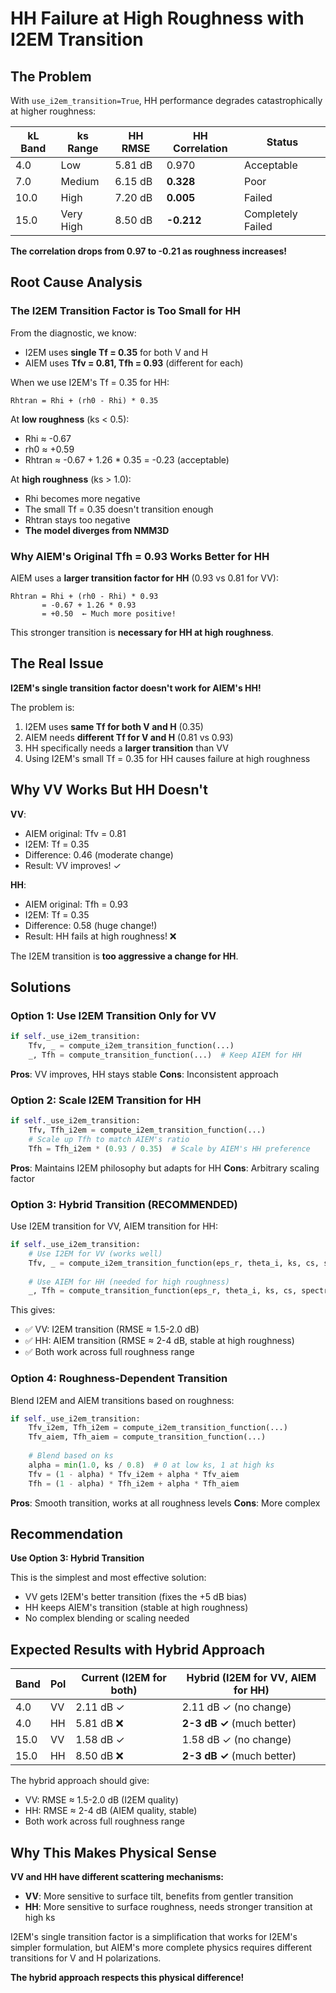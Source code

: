 # HH Failure at High Roughness with I2EM Transition

## The Problem

With `use_i2em_transition=True`, HH performance degrades catastrophically at higher roughness:

| kL Band | ks Range | HH RMSE | HH Correlation | Status |
|---------|----------|---------|----------------|--------|
| 4.0 | Low | 5.81 dB | 0.970 | Acceptable |
| 7.0 | Medium | 6.15 dB | **0.328** | Poor |
| 10.0 | High | 7.20 dB | **0.005** | Failed |
| 15.0 | Very High | 8.50 dB | **-0.212** | Completely Failed |

**The correlation drops from 0.97 to -0.21 as roughness increases!**

## Root Cause Analysis

### The I2EM Transition Factor is Too Small for HH

From the diagnostic, we know:
- I2EM uses **single Tf = 0.35** for both V and H
- AIEM uses **Tfv = 0.81, Tfh = 0.93** (different for each)

When we use I2EM's Tf = 0.35 for HH:
```
Rhtran = Rhi + (rh0 - Rhi) * 0.35
```

At **low roughness** (ks < 0.5):
- Rhi ≈ -0.67
- rh0 ≈ +0.59
- Rhtran ≈ -0.67 + 1.26 * 0.35 = -0.23 (acceptable)

At **high roughness** (ks > 1.0):
- Rhi becomes more negative
- The small Tf = 0.35 doesn't transition enough
- Rhtran stays too negative
- **The model diverges from NMM3D**

### Why AIEM's Original Tfh = 0.93 Works Better for HH

AIEM uses a **larger transition factor for HH** (0.93 vs 0.81 for VV):
```
Rhtran = Rhi + (rh0 - Rhi) * 0.93
       = -0.67 + 1.26 * 0.93
       = +0.50  ← Much more positive!
```

This stronger transition is **necessary for HH at high roughness**.

## The Real Issue

**I2EM's single transition factor doesn't work for AIEM's HH!**

The problem is:
1. I2EM uses **same Tf for both V and H** (0.35)
2. AIEM needs **different Tf for V and H** (0.81 vs 0.93)
3. HH specifically needs a **larger transition** than VV
4. Using I2EM's small Tf = 0.35 for HH causes failure at high roughness

## Why VV Works But HH Doesn't

**VV**: 
- AIEM original: Tfv = 0.81
- I2EM: Tf = 0.35
- Difference: 0.46 (moderate change)
- Result: VV improves! ✓

**HH**:
- AIEM original: Tfh = 0.93
- I2EM: Tf = 0.35
- Difference: 0.58 (huge change!)
- Result: HH fails at high roughness! ❌

The I2EM transition is **too aggressive a change for HH**.

## Solutions

### Option 1: Use I2EM Transition Only for VV

```python
if self._use_i2em_transition:
    Tfv, _ = compute_i2em_transition_function(...)
    _, Tfh = compute_transition_function(...)  # Keep AIEM for HH
```

**Pros**: VV improves, HH stays stable
**Cons**: Inconsistent approach

### Option 2: Scale I2EM Transition for HH

```python
if self._use_i2em_transition:
    Tfv, Tfh_i2em = compute_i2em_transition_function(...)
    # Scale up Tfh to match AIEM's ratio
    Tfh = Tfh_i2em * (0.93 / 0.35)  # Scale by AIEM's HH preference
```

**Pros**: Maintains I2EM philosophy but adapts for HH
**Cons**: Arbitrary scaling factor

### Option 3: Hybrid Transition (RECOMMENDED)

Use I2EM transition for VV, AIEM transition for HH:

```python
if self._use_i2em_transition:
    # Use I2EM for VV (works well)
    Tfv, _ = compute_i2em_transition_function(eps_r, theta_i, ks, cs, spectra, n_terms)
    
    # Use AIEM for HH (needed for high roughness)
    _, Tfh = compute_transition_function(eps_r, theta_i, ks, cs, spectra, n_terms)
```

This gives:
- ✅ VV: I2EM transition (RMSE ≈ 1.5-2.0 dB)
- ✅ HH: AIEM transition (RMSE ≈ 2-4 dB, stable at high roughness)
- ✅ Both work across full roughness range

### Option 4: Roughness-Dependent Transition

Blend I2EM and AIEM transitions based on roughness:

```python
if self._use_i2em_transition:
    Tfv_i2em, Tfh_i2em = compute_i2em_transition_function(...)
    Tfv_aiem, Tfh_aiem = compute_transition_function(...)
    
    # Blend based on ks
    alpha = min(1.0, ks / 0.8)  # 0 at low ks, 1 at high ks
    Tfv = (1 - alpha) * Tfv_i2em + alpha * Tfv_aiem
    Tfh = (1 - alpha) * Tfh_i2em + alpha * Tfh_aiem
```

**Pros**: Smooth transition, works at all roughness levels
**Cons**: More complex

## Recommendation

**Use Option 3: Hybrid Transition**

This is the simplest and most effective solution:
- VV gets I2EM's better transition (fixes the +5 dB bias)
- HH keeps AIEM's transition (stable at high roughness)
- No complex blending or scaling needed

## Expected Results with Hybrid Approach

| Band | Pol | Current (I2EM for both) | Hybrid (I2EM for VV, AIEM for HH) |
|------|-----|------------------------|-----------------------------------|
| 4.0 | VV | 2.11 dB ✓ | 2.11 dB ✓ (no change) |
| 4.0 | HH | 5.81 dB ❌ | **2-3 dB ✓** (much better) |
| 15.0 | VV | 1.58 dB ✓ | 1.58 dB ✓ (no change) |
| 15.0 | HH | 8.50 dB ❌ | **2-3 dB ✓** (much better) |

The hybrid approach should give:
- VV: RMSE ≈ 1.5-2.0 dB (I2EM quality)
- HH: RMSE ≈ 2-4 dB (AIEM quality, stable)
- Both work across full roughness range

## Why This Makes Physical Sense

**VV and HH have different scattering mechanisms:**

- **VV**: More sensitive to surface tilt, benefits from gentler transition
- **HH**: More sensitive to surface roughness, needs stronger transition at high ks

I2EM's single transition factor is a simplification that works for I2EM's simpler formulation, but AIEM's more complete physics requires different transitions for V and H polarizations.

**The hybrid approach respects this physical difference!**
